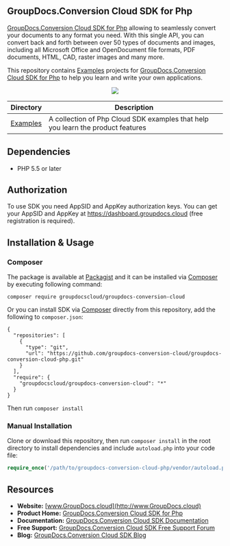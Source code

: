 ## GroupDocs.Conversion Cloud SDK for Php

[GroupDocs.Conversion Cloud SDK for Php](https://products.groupdocs.cloud/Conversion/php) allowing to seamlessly convert your documents to any format you need. With this single API, you can convert back and forth between over 50 types of documents and images, including all Microsoft Office and OpenDocument file formats, PDF documents, HTML, CAD, raster images and many more.

This repository contains [Examples](Examples) projects for [GroupDocs.Conversion Cloud SDK for Php](https://products.groupdocs.cloud/Conversion/php) to help you learn and write your own applications.

<p align="center">

  <a title="Download complete GroupDocs.Conversion Cloud SDK Examples for Php source code" href="https://github.com/groupdocs-Conversion-cloud/groupdocs-Conversion-cloud-php-samples/archive/master.zip">
	<img src="https://raw.github.com/AsposeExamples/java-examples-dashboard/master/images/downloadZip-Button-Large.png" />
  </a>
</p>

Directory | Description
--------- | -----------
[Examples](Examples)  | A collection of Php Cloud SDK examples that help you learn the product features

## Dependencies
- PHP 5.5 or later

## Authorization
To use SDK you need AppSID and AppKey authorization keys. You can get your AppSID and AppKey at https://dashboard.groupdocs.cloud (free registration is required).  

## Installation & Usage
### Composer

The package is available at [Packagist](https://packagist.org/packages/groupdocscloud/groupdocs-conversion-cloud) and it can be installed via [Composer](http://getcomposer.org/) by executing following command:
```
composer require groupdocscloud/groupdocs-conversion-cloud
``` 

Or you can install SDK via [Composer](http://getcomposer.org/) directly from this repository, add the following to `composer.json`:

```
{
  "repositories": [
    {
      "type": "git",
      "url": "https://github.com/groupdocs-conversion-cloud/groupdocs-conversion-cloud-php.git"
    }
  ],
  "require": {
    "groupdocscloud/groupdocs-conversion-cloud": "*"
  }
}
```

Then run `composer install`

### Manual Installation

Clone or download this repository, then run `composer install` in the root directory to install dependencies and include `autoload.php` into your code file:

```php
require_once('/path/to/groupdocs-conversion-cloud-php/vendor/autoload.php');
```



## Resources

+ **Website:** [www.GroupDocs.cloud](http://www.GroupDocs.cloud)
+ **Product Home:** [GroupDocs.Conversion Cloud SDK for Php](https://products.groupdocs.cloud/Conversion/php)
+ **Documentation:** [GroupDocs.Conversion Cloud SDK Documentation](https://docs.groupdocs.cloud/display/Conversioncloud/Home)
+ **Free Support:** [GroupDocs.Conversion Cloud SDK Free Support Forum](https://forum.groupdocs.cloud/c/conversion)
+ **Blog:** [GroupDocs.Conversion Cloud SDK Blog](https://blog.groupdocs.cloud/category/Conversion/)